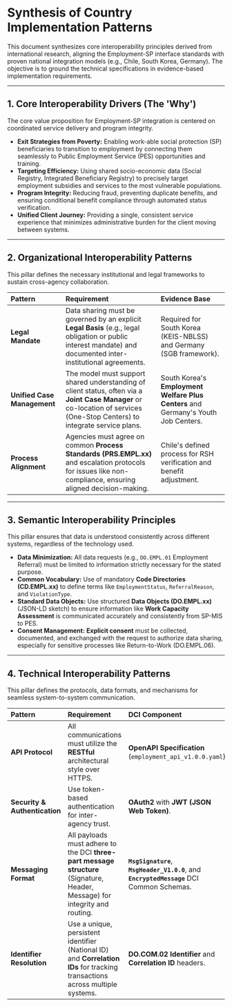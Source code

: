 
# Synthesis of Country Implementation Patterns

This document synthesizes core interoperability principles derived from international research, aligning the Employment-SP interface standards with proven national integration models (e.g., Chile, South Korea, Germany). The objective is to ground the technical specifications in evidence-based implementation requirements.

---

## 1. Core Interoperability Drivers (The 'Why')

The core value proposition for Employment-SP integration is centered on coordinated service delivery and program integrity.

* **Exit Strategies from Poverty:** Enabling work-able social protection (SP) beneficiaries to transition to employment by connecting them seamlessly to Public Employment Service (PES) opportunities and training.
* **Targeting Efficiency:** Using shared socio-economic data (Social Registry, Integrated Beneficiary Registry) to precisely target employment subsidies and services to the most vulnerable populations.
* **Program Integrity:** Reducing fraud, preventing duplicate benefits, and ensuring conditional benefit compliance through automated status verification.
* **Unified Client Journey:** Providing a single, consistent service experience that minimizes administrative burden for the client moving between systems.

---

## 2. Organizational Interoperability Patterns

This pillar defines the necessary institutional and legal frameworks to sustain cross-agency collaboration.

| Pattern | Requirement | Evidence Base |
| :--- | :--- | :--- |
| **Legal Mandate** | Data sharing must be governed by an explicit **Legal Basis** (e.g., legal obligation or public interest mandate) and documented inter-institutional agreements. | Required for South Korea (KEIS-NBLSS) and Germany (SGB framework). |
| **Unified Case Management** | The model must support shared understanding of client status, often via a **Joint Case Manager** or co-location of services (One-Stop Centers) to integrate service plans. | South Korea's **Employment Welfare Plus Centers** and Germany's Youth Job Centers. |
| **Process Alignment** | Agencies must agree on common **Process Standards (PRS.EMPL.xx)** and escalation protocols for issues like non-compliance, ensuring aligned decision-making. | Chile's defined process for RSH verification and benefit adjustment. |

---

## 3. Semantic Interoperability Principles

This pillar ensures that data is understood consistently across different systems, regardless of the technology used.

* **Data Minimization:** All data requests (e.g., `DO.EMPL.01` Employment Referral) must be limited to information strictly necessary for the stated purpose.
* **Common Vocabulary:** Use of mandatory **Code Directories (CD.EMPL.xx)** to define terms like `EmploymentStatus`, `ReferralReason`, and `ViolationType`.
* **Standard Data Objects:** Use structured **Data Objects (DO.EMPL.xx)** (JSON-LD sketch) to ensure information like **Work Capacity Assessment** is communicated accurately and consistently from SP-MIS to PES.
* **Consent Management:** **Explicit consent** must be collected, documented, and exchanged with the request to authorize data sharing, especially for sensitive processes like Return-to-Work (DO.EMPL.06).

---

## 4. Technical Interoperability Patterns

This pillar defines the protocols, data formats, and mechanisms for seamless system-to-system communication.

| Pattern | Requirement | DCI Component |
| :--- | :--- | :--- |
| **API Protocol** | All communications must utilize the **RESTful** architectural style over HTTPS. | **OpenAPI Specification** (`employment_api_v1.0.0.yaml`). |
| **Security & Authentication** | Use token-based authentication for inter-agency trust. | **OAuth2** with **JWT (JSON Web Token)**. |
| **Messaging Format** | All payloads must adhere to the DCI **three-part message structure** (Signature, Header, Message) for integrity and routing. | **`MsgSignature`**, **`MsgHeader_V1.0.0`**, and **`EncryptedMessage`** DCI Common Schemas. |
| **Identifier Resolution** | Use a unique, persistent identifier (National ID) and **Correlation IDs** for tracking transactions across multiple systems. | **DO.COM.02 Identifier** and **Correlation ID** headers. |